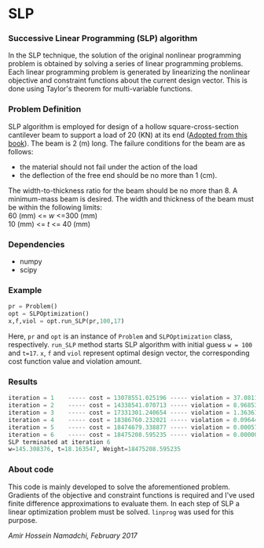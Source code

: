 SLP
===

### Successive Linear Programming (SLP) algorithm

In the SLP technique, the solution of the original nonlinear programming
problem is obtained by solving a series of linear programming problems.
Each linear programming problem is generated by linearizing the
nonlinear objective and constraint functions about the current design
vector. This is done using Taylor's theorem for multi-variable
functions.

### Problem Definition

SLP algorithm is employed for design of a hollow square-cross-section
cantilever beam to support a load of 20 (KN) at its end ([Adopted from
this book](http://www.sciencedirect.com/science/book/9780128008065)).
The beam is 2 (m) long. The failure conditions for the beam are as
follows:<br />
* the material should not fail under the action of the load
* the deflection of the free end should be no more than 1 (cm).

The width-to-thickness ratio for the beam should be no more than 8. A
minimum-mass beam is desired. The width and thickness of the beam must
be within the following limits: <br />60 (mm) &lt;= *w* &lt;=300 (mm)
<br />10 (mm) &lt;= *t* &lt;= 40 (mm)

### Dependencies

* numpy
* scipy

### Example
```python
pr = Problem()
opt = SLPOptimization()
x,f,viol = opt.run_SLP(pr,100,17)
```
Here, `pr` and `opt` is an instance of `Problem` and
`SLPOptimization` class, respectively. `run_SLP` method starts
SLP algorithm with initial guess `w = 100` and `t=17`. `x`, `f` and `viol`
represent optimal design vector, the corresponding cost function value and
violation amount.

### Results
```python
iteration = 1    ----- cost = 13078551.025196 ----- violation = 37.081199 
iteration = 2    ----- cost = 14338541.070713 ----- violation = 8.968533  
iteration = 3    ----- cost = 17331301.240654 ----- violation = 1.363611  
iteration = 4    ----- cost = 18386760.232021 ----- violation = 0.096440  
iteration = 5    ----- cost = 18474679.338877 ----- violation = 0.000573  
iteration = 6    ----- cost = 18475208.595235 ----- violation = 0.000000  
SLP terminated at iteration 6
w=145.308376, t=18.163547, Weight=18475208.595235
```

### About code
This code is mainly developed to solve the aforementioned problem.
Gradients of the objective and constraint functions is required and I've 
used finite difference approximations to evaluate them. In each step of SLP
a linear optimization problem must be solved. `linprog` was used for this purpose.

*Amir Hossein Namadchi, February 2017*

